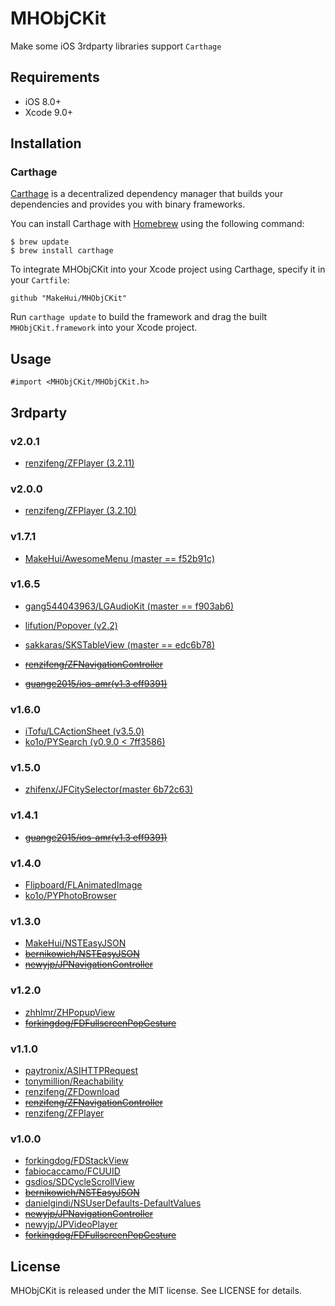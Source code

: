 # MHObjCKit

Make some iOS 3rdparty libraries support `Carthage`

## Requirements

- iOS 8.0+
- Xcode 9.0+

## Installation

### Carthage

[Carthage](https://github.com/Carthage/Carthage) is a decentralized dependency manager that builds your dependencies and provides you with binary frameworks.

You can install Carthage with [Homebrew](http://brew.sh/) using the following command:

```
$ brew update
$ brew install carthage
```

To integrate MHObjCKit into your Xcode project using Carthage, specify it in your `Cartfile`:

```
github "MakeHui/MHObjCKit"
```

Run `carthage update` to build the framework and drag the built `MHObjCKit.framework` into your Xcode project.

## Usage

```
#import <MHObjCKit/MHObjCKit.h>
```

## 3rdparty

### v2.0.1

- [renzifeng/ZFPlayer (3.2.11)](https://github.com/renzifeng/ZFPlayer) 

### v2.0.0

- [renzifeng/ZFPlayer (3.2.10)](https://github.com/renzifeng/ZFPlayer) 

### v1.7.1

- [MakeHui/AwesomeMenu (master == f52b91c)](https://github.com/MakeHui/AwesomeMenu)

### v1.6.5

- [gang544043963/LGAudioKit (master == f903ab6)](https://github.com/gang544043963/LGAudioKit)
- [lifution/Popover (v2.2)](https://github.com/lifution/Popover)
- [sakkaras/SKSTableView (master == edc6b78)](https://github.com/sakkaras/SKSTableView)

- ~~[renzifeng/ZFNavigationController](https://github.com/renzifeng/ZFNavigationController)~~
- ~~[guange2015/ios-amr(v1.3 eff9391)](https://github.com/guange2015/ios-amr)~~

### v1.6.0

- [iTofu/LCActionSheet (v3.5.0)](https://github.com/iTofu/LCActionSheet)
- [ko1o/PYSearch (v0.9.0 < 7ff3586)](https://github.com/ko1o/PYSearch)

### v1.5.0

- [zhifenx/JFCitySelector(master 6b72c63)](https://github.com/zhifenx/JFCitySelector)

### v1.4.1

- ~~[guange2015/ios-amr(v1.3 eff9391)](https://github.com/guange2015/ios-amr)~~

### v1.4.0

- [Flipboard/FLAnimatedImage](https://github.com/Flipboard/FLAnimatedImage)
- [ko1o/PYPhotoBrowser](https://github.com/ko1o/PYPhotoBrowser)

### v1.3.0

- [MakeHui/NSTEasyJSON](https://github.com/MakeHui/NSTEasyJSON)
- ~~[bernikowich/NSTEasyJSON](https://github.com/bernikowich/NSTEasyJSON)~~
- ~~[newyjp/JPNavigationController](https://github.com/newyjp/JPNavigationController)~~

### v1.2.0

- [zhhlmr/ZHPopupView](https://github.com/zhhlmr/ZHPopupView)
- ~~[forkingdog/FDFullscreenPopGesture](https://github.com/forkingdog/FDFullscreenPopGesture)~~

### v1.1.0

- [paytronix/ASIHTTPRequest](https://github.com/paytronix/ASIHTTPRequest)
- [tonymillion/Reachability](https://github.com/tonymillion/Reachability)
- [renzifeng/ZFDownload](https://github.com/renzifeng/ZFDownload)
- ~~[renzifeng/ZFNavigationController](https://github.com/renzifeng/ZFNavigationController)~~
- [renzifeng/ZFPlayer](https://github.com/renzifeng/ZFPlayer)

### v1.0.0

- [forkingdog/FDStackView](https://github.com/forkingdog/FDStackView)
- [fabiocaccamo/FCUUID](https://github.com/fabiocaccamo/FCUUID)
- [gsdios/SDCycleScrollView](https://github.com/gsdios/SDCycleScrollView)
- ~~[bernikowich/NSTEasyJSON](https://github.com/bernikowich/NSTEasyJSON)~~
- [danielgindi/NSUserDefaults-DefaultValues](https://github.com/danielgindi/NSUserDefaults-DefaultValues)
- ~~[newyjp/JPNavigationController](https://github.com/newyjp/JPNavigationController)~~
- [newyjp/JPVideoPlayer](https://github.com/newyjp/JPVideoPlayer)
- ~~[forkingdog/FDFullscreenPopGesture](https://github.com/forkingdog/FDFullscreenPopGesture)~~

## License

MHObjCKit is released under the MIT license. See LICENSE for details.
